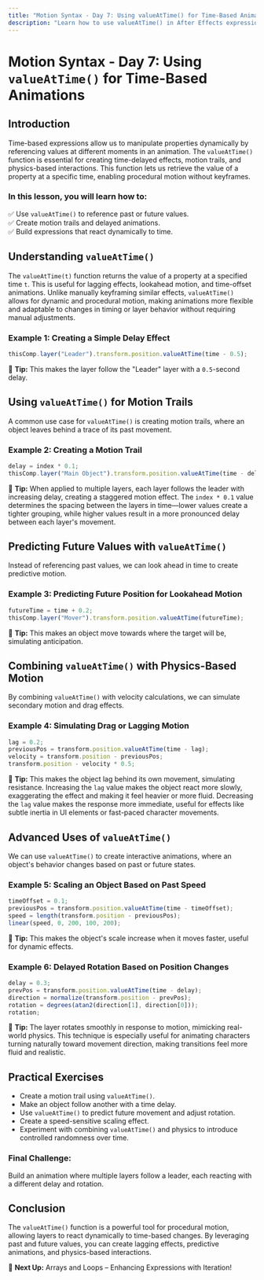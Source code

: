 ```yaml
---
title: "Motion Syntax - Day 7: Using valueAtTime() for Time-Based Animations"
description: "Learn how to use valueAtTime() in After Effects expressions to create motion trails, time delays, predictive motion, and physics-based effects."
---
```


# Motion Syntax - Day 7: Using `valueAtTime()` for Time-Based Animations

## Introduction

Time-based expressions allow us to manipulate properties dynamically by referencing values at different moments in an animation. The `valueAtTime()` function is essential for creating time-delayed effects, motion trails, and physics-based interactions. This function lets us retrieve the value of a property at a specific time, enabling procedural motion without keyframes.

### In this lesson, you will learn how to:
✅ Use `valueAtTime()` to reference past or future values.  
✅ Create motion trails and delayed animations.  
✅ Build expressions that react dynamically to time.  

## Understanding `valueAtTime()`

The `valueAtTime(t)` function returns the value of a property at a specified time `t`. This is useful for lagging effects, lookahead motion, and time-offset animations. Unlike manually keyframing similar effects, `valueAtTime()` allows for dynamic and procedural motion, making animations more flexible and adaptable to changes in timing or layer behavior without requiring manual adjustments.

### Example 1: Creating a Simple Delay Effect

```javascript
thisComp.layer("Leader").transform.position.valueAtTime(time - 0.5);
```

📌 **Tip:** This makes the layer follow the "Leader" layer with a `0.5`-second delay.

## Using `valueAtTime()` for Motion Trails

A common use case for `valueAtTime()` is creating motion trails, where an object leaves behind a trace of its past movement.

### Example 2: Creating a Motion Trail

```javascript
delay = index * 0.1;
thisComp.layer("Main Object").transform.position.valueAtTime(time - delay);
```

📌 **Tip:** When applied to multiple layers, each layer follows the leader with increasing delay, creating a staggered motion effect. The `index * 0.1` value determines the spacing between the layers in time—lower values create a tighter grouping, while higher values result in a more pronounced delay between each layer's movement.

## Predicting Future Values with `valueAtTime()`

Instead of referencing past values, we can look ahead in time to create predictive motion.

### Example 3: Predicting Future Position for Lookahead Motion

```javascript
futureTime = time + 0.2;
thisComp.layer("Mover").transform.position.valueAtTime(futureTime);
```

📌 **Tip:** This makes an object move towards where the target will be, simulating anticipation.

## Combining `valueAtTime()` with Physics-Based Motion

By combining `valueAtTime()` with velocity calculations, we can simulate secondary motion and drag effects.

### Example 4: Simulating Drag or Lagging Motion

```javascript
lag = 0.2;
previousPos = transform.position.valueAtTime(time - lag);
velocity = transform.position - previousPos;
transform.position - velocity * 0.5;
```

📌 **Tip:** This makes the object lag behind its own movement, simulating resistance. Increasing the `lag` value makes the object react more slowly, exaggerating the effect and making it feel heavier or more fluid. Decreasing the `lag` value makes the response more immediate, useful for effects like subtle inertia in UI elements or fast-paced character movements.

## Advanced Uses of `valueAtTime()`

We can use `valueAtTime()` to create interactive animations, where an object's behavior changes based on past or future states.

### Example 5: Scaling an Object Based on Past Speed

```javascript
timeOffset = 0.1;
previousPos = transform.position.valueAtTime(time - timeOffset);
speed = length(transform.position - previousPos);
linear(speed, 0, 200, 100, 200);
```

📌 **Tip:** This makes the object's scale increase when it moves faster, useful for dynamic effects.

### Example 6: Delayed Rotation Based on Position Changes

```javascript
delay = 0.3;
prevPos = transform.position.valueAtTime(time - delay);
direction = normalize(transform.position - prevPos);
rotation = degrees(atan2(direction[1], direction[0]));
rotation;
```

📌 **Tip:** The layer rotates smoothly in response to motion, mimicking real-world physics. This technique is especially useful for animating characters turning naturally toward movement direction, making transitions feel more fluid and realistic.

## Practical Exercises

- Create a motion trail using `valueAtTime()`.
- Make an object follow another with a time delay.
- Use `valueAtTime()` to predict future movement and adjust rotation.
- Create a speed-sensitive scaling effect.
- Experiment with combining `valueAtTime()` and physics to introduce controlled randomness over time.

### **Final Challenge:**
Build an animation where multiple layers follow a leader, each reacting with a different delay and rotation.

## Conclusion

The `valueAtTime()` function is a powerful tool for procedural motion, allowing layers to react dynamically to time-based changes. By leveraging past and future values, you can create lagging effects, predictive animations, and physics-based interactions.

🚀 **Next Up:** Arrays and Loops – Enhancing Expressions with Iteration!
